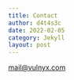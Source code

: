 ```yaml
---
title: Contact
author: d4t4s3c
date: 2022-02-05
category: Jekyll
layout: post
---
```


mail@vulnyx.com
